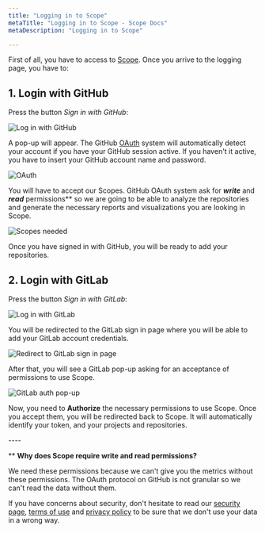 ```yaml
---
title: "Logging in to Scope"
metaTitle: "Logging in to Scope - Scope Docs"
metaDescription: "Logging in to Scope"

---
```


First of all, you have to access to [Scope](https://app.scope.ink "Scope"). Once you arrive to the logging page, you have to:

## 1. Login with GitHub

Press the button *Sign in with GitHub*:

![Log in with GitHub](https://user-images.githubusercontent.com/48650098/81928153-1e805e00-95e5-11ea-9486-650a9c07e2ee.png)

A pop-up will appear. The GitHub [OAuth](https://developer.github.com/apps/building-oauth-apps/authorizing-oauth-apps/ "OAuth") system will automatically detect your account if you have your GitHub session active. If you haven't it active, you have to insert your GitHub account name and password.

![OAuth](https://user-images.githubusercontent.com/48650098/71575431-356a5c00-2aed-11ea-9f96-fe3135b3cd2e.PNG)

You will have to accept our Scopes. GitHub OAuth system ask for ***write*** and ***read*** permissions** so we are going to be able to analyze the repositories and generate the necessary reports and visualizations you are looking in Scope.

![Scopes needed](https://user-images.githubusercontent.com/48650098/71575433-369b8900-2aed-11ea-8844-62f94a08dc44.PNG)

Once you have signed in with GitHub, you will be ready to add your repositories.

## 2. Login with GitLab

Press the button *Sign in with GitLab*:

![Log in with GitLab](https://user-images.githubusercontent.com/48650098/81928184-293af300-95e5-11ea-85ee-af73c4617002.png)

You will be redirected to the GitLab sign in page where you will be able to add your GitLab account credentials. 

![Redirect to GitLab sign in page](https://user-images.githubusercontent.com/48650098/81928502-a5353b00-95e5-11ea-8c67-2622200690a1.png)

After that, you will see a GitLab pop-up asking for an acceptance of permissions to use Scope. 

![GitLab auth pop-up](https://user-images.githubusercontent.com/48650098/82043507-fdcf0b80-96ab-11ea-953b-9503d3bcdacb.png)

Now, you need to **Authorize** the necessary permissions to use Scope. Once you accept them, you will be redirected back to Scope. It will automatically identify your token, and your projects and repositories.

*----*

** **Why does Scope require write and read permissions?**

We need these permissions because we can't give you the metrics without these permissions. The OAuth protocol on GitHub is not granular so we can't read the data without them. 

If you have concerns about security, don't hesitate to read our [security page](https://docs.scope.ink/company-information/7-security "security page"), [terms of use](https://scope.ink/terms "terms of use") and [privacy policy](https://scope.ink/terms "privacy policy") to be sure that we don't use your data in a wrong way. 
